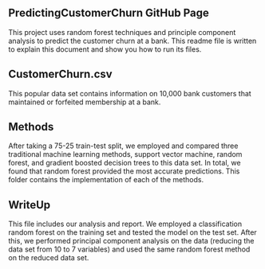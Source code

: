 ## PredictingCustomerChurn GitHub Page

This project uses random forest techniques and principle component analysis to predict the customer churn at a bank. This readme file is written to explain this document and show you how to run its files.

## CustomerChurn.csv
This popular data set contains information on 10,000 bank customers that maintained or forfeited membership at a bank.

## Methods
After taking a 75-25 train-test split, we employed and compared three traditional machine learning methods, support vector machine, random forest, and gradient boosted decision trees
to this data set. In total, we found that random forest provided the most accurate predictions. This folder contains the implementation of each of the methods.

## WriteUp

This file includes our analysis and report. We employed a classification random forest on the training set and tested the model on the test set. After this, we
performed principal component analysis on the data (reducing the data set from 10 to 7 variables) and used the same random forest method on the reduced data set.
